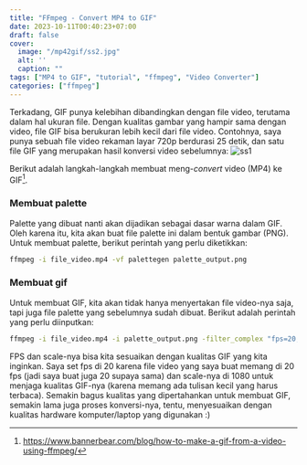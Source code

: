 ```yaml
---
title: "FFmpeg - Convert MP4 to GIF"
date: 2023-10-11T00:40:23+07:00
draft: false
cover:
  image: "/mp42gif/ss2.jpg"
  alt: ''
  caption: ""
tags: ["MP4 to GIF", "tutorial", "ffmpeg", "Video Converter"]
categories: ["ffmpeg"]
---
```


Terkadang, GIF punya kelebihan dibandingkan dengan file video, terutama dalam hal ukuran file. Dengan kualitas gambar yang hampir sama dengan video, file GIF bisa berukuran lebih kecil dari file video. Contohnya, saya punya sebuah file video rekaman layar 720p berdurasi 25 detik, dan satu file GIF yang merupakan hasil konversi video sebelumnya:
![ss1](/mp42gif/ss1.png)

Berikut adalah langkah-langkah membuat meng-*convert* video (MP4) ke GIF[^1].

### Membuat palette
Palette yang dibuat nanti akan dijadikan sebagai dasar warna dalam GIF. Oleh karena itu, kita akan buat file palette ini dalam bentuk gambar (PNG). Untuk membuat palette, berikut perintah yang perlu diketikkan:

```bash
ffmpeg -i file_video.mp4 -vf palettegen palette_output.png
```

### Membuat gif
Untuk membuat GIF, kita akan tidak hanya menyertakan file video-nya saja, tapi juga file palette yang sebelumnya sudah dibuat. Berikut adalah perintah yang perlu diinputkan:

```bash
ffmpeg -i file_video.mp4 -i palette_output.png -filter_complex "fps=20,scale=1080:-1[x];[x][1:v]paletteuse" gif_output.gif
```
FPS dan scale-nya bisa kita sesuaikan dengan kualitas GIF yang kita inginkan. Saya set fps di 20 karena file video yang saya buat memang di 20 fps (jadi saya buat juga 20 supaya sama) dan scale-nya di 1080 untuk menjaga kualitas GIF-nya (karena memang ada tulisan kecil yang harus terbaca). Semakin bagus kualitas yang dipertahankan untuk membuat GIF, semakin lama juga proses konversi-nya, tentu, menyesuaikan dengan kualitas hardware komputer/laptop yang digunakan :)


[^1]: https://www.bannerbear.com/blog/how-to-make-a-gif-from-a-video-using-ffmpeg/

